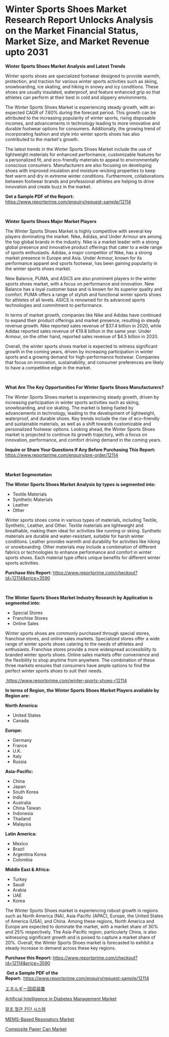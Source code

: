 <p><h1>Winter Sports Shoes Market Research Report Unlocks Analysis on the Market Financial Status, Market Size, and Market Revenue upto 2031</h1></p><p><strong>Winter Sports Shoes Market Analysis and Latest Trends</strong></p>
<p><p>Winter sports shoes are specialized footwear designed to provide warmth, protection, and traction for various winter sports activities such as skiing, snowboarding, ice skating, and hiking in snowy and icy conditions. These shoes are usually insulated, waterproof, and feature enhanced grip so that athletes can perform at their best in cold and slippery environments.</p><p>The Winter Sports Shoes Market is experiencing steady growth, with an expected CAGR of 7.60% during the forecast period. This growth can be attributed to the increasing popularity of winter sports, rising disposable incomes, and advancements in technology leading to more innovative and durable footwear options for consumers. Additionally, the growing trend of incorporating fashion and style into winter sports shoes has also contributed to the market's growth.</p><p>The latest trends in the Winter Sports Shoes Market include the use of lightweight materials for enhanced performance, customizable features for a personalized fit, and eco-friendly materials to appeal to environmentally conscious consumers. Manufacturers are also focusing on developing shoes with improved insulation and moisture-wicking properties to keep feet warm and dry in extreme winter conditions. Furthermore, collaborations between footwear brands and professional athletes are helping to drive innovation and create buzz in the market.</p></p>
<p><strong>Get a Sample PDF of the Report:&nbsp;</strong> <a href="https://www.reportprime.com/enquiry/request-sample/12114">https://www.reportprime.com/enquiry/request-sample/12114</a></p>
<p>&nbsp;</p>
<p><strong>Winter Sports Shoes Major Market Players</strong></p>
<p><p>The Winter Sports Shoes Market is highly competitive with several key players dominating the market. Nike, Adidas, and Under Armour are among the top global brands in the industry. Nike is a market leader with a strong global presence and innovative product offerings that cater to a wide range of sports enthusiasts. Adidas, a major competitor of Nike, has a strong market presence in Europe and Asia. Under Armour, known for its performance apparel and sports footwear, has been gaining popularity in the winter sports shoes market.</p><p>New Balance, PUMA, and ASICS are also prominent players in the winter sports shoes market, with a focus on performance and innovation. New Balance has a loyal customer base and is known for its superior quality and comfort. PUMA offers a range of stylish and functional winter sports shoes for athletes of all levels. ASICS is renowned for its advanced sports technologies and commitment to performance.</p><p>In terms of market growth, companies like Nike and Adidas have continued to expand their product offerings and market presence, resulting in steady revenue growth. Nike reported sales revenue of $37.4 billion in 2020, while Adidas reported sales revenue of €19.8 billion in the same year. Under Armour, on the other hand, reported sales revenue of $4.5 billion in 2020.</p><p>Overall, the winter sports shoes market is expected to witness significant growth in the coming years, driven by increasing participation in winter sports and a growing demand for high-performance footwear. Companies that focus on innovation, sustainability, and consumer preferences are likely to have a competitive edge in the market.</p></p>
<p>&nbsp;</p>
<p><strong>What Are The Key Opportunities For Winter Sports Shoes Manufacturers?</strong></p>
<p><p>The Winter Sports Shoes market is experiencing steady growth, driven by increasing participation in winter sports activities such as skiing, snowboarding, and ice skating. The market is being fueled by advancements in technology, leading to the development of lightweight, waterproof, and durable shoes. Key trends include the rise of eco-friendly and sustainable materials, as well as a shift towards customizable and personalized footwear options. Looking ahead, the Winter Sports Shoes market is projected to continue its growth trajectory, with a focus on innovation, performance, and comfort driving demand in the coming years.</p></p>
<p><strong>Inquire or Share Your Questions If Any Before Purchasing This Report:</strong> <a href="https://www.reportprime.com/enquiry/pre-order/12114">https://www.reportprime.com/enquiry/pre-order/12114</a></p>
<p>&nbsp;</p>
<p><strong>Market Segmentation</strong></p>
<p><strong>The Winter Sports Shoes Market Analysis by types is segmented into:</strong></p>
<p><ul><li>Textile Materials</li><li>Synthetic Materials</li><li>Leather</li><li>Other</li></ul></p>
<p><p>Winter sports shoes come in various types of materials, including Textile, Synthetic, Leather, and Other. Textile materials are lightweight and breathable, making them ideal for activities like running or skiing. Synthetic materials are durable and water-resistant, suitable for harsh winter conditions. Leather provides warmth and durability for activities like hiking or snowboarding. Other materials may include a combination of different fabrics or technologies to enhance performance and comfort in winter sports shoes. Each material type offers unique benefits for different winter sports activities.</p></p>
<p><strong>Purchase this Report:&nbsp;</strong><a href="https://www.reportprime.com/checkout?id=12114&price=3590">https://www.reportprime.com/checkout?id=12114&price=3590</a></p>
<p>&nbsp;</p>
<p><strong>The Winter Sports Shoes Market Industry Research by Application is segmented into:</strong></p>
<p><ul><li>Special Stores</li><li>Franchise Stores</li><li>Online Sales</li></ul></p>
<p><p>Winter sports shoes are commonly purchased through special stores, franchise stores, and online sales markets. Specialized stores offer a wide range of winter sports shoes catering to the needs of athletes and enthusiasts. Franchise stores provide a more widespread accessibility to branded winter sports shoes. Online sales markets offer convenience and the flexibility to shop anytime from anywhere. The combination of these three markets ensures that consumers have ample options to find the perfect winter sports shoes to suit their needs.</p></p>
<p><a href="https://www.reportprime.com/winter-sports-shoes-r12114">&nbsp;https://www.reportprime.com/winter-sports-shoes-r12114</a></p>
<p><strong>In terms of Region, the Winter Sports Shoes Market Players available by Region are:</strong></p>
<p>
    <p> <strong> North America: </strong>
        <ul>
            <li>United States</li>
            <li>Canada</li>
        </ul>
        </p> 
    <p> <strong> Europe: </strong>
        <ul>
            <li>Germany</li>
            <li>France</li>
            <li>U.K.</li>
            <li>Italy</li>
            <li>Russia</li>
        </ul>
        </p> 
    <p> <strong> Asia-Pacific: </strong>
        <ul>
            <li>China</li>
            <li>Japan</li>
            <li>South Korea</li>
            <li>India</li>
            <li>Australia</li>
            <li>China Taiwan</li>
            <li>Indonesia</li>
            <li>Thailand</li>
            <li>Malaysia</li>
        </ul>
        </p> 
    <p> <strong> Latin America: </strong>
        <ul>
            <li>Mexico</li>
            <li>Brazil</li>
            <li>Argentina Korea</li>
            <li>Colombia</li>
        </ul>
        </p> 
    <p> <strong> Middle East & Africa: </strong>
        <ul>
            <li>Turkey</li>
            <li>Saudi</li>
            <li>Arabia</li>
            <li>UAE</li>
            <li>Korea</li>
        </ul>
    </p>
    </p>
<p><p>The Winter Sports Shoes market is experiencing robust growth in regions such as North America (NA), Asia-Pacific (APAC), Europe, the United States of America (USA), and China. Among these regions, North America and Europe are expected to dominate the market, with a market share of 30% and 25% respectively. The Asia-Pacific region, particularly China, is also witnessing significant growth and is poised to capture a market share of 20%. Overall, the Winter Sports Shoes market is forecasted to exhibit a steady increase in demand across these key regions.</p></p>
<p><strong>Purchase this Report: </strong><a href="https://www.reportprime.com/checkout?id=12114&price=3590">https://www.reportprime.com/checkout?id=12114&price=3590</a></p>
<p>&nbsp;<strong>Get a Sample PDF of the Report:&nbsp;&nbsp;</strong><a href="https://www.reportprime.com/enquiry/request-sample/12114">https://www.reportprime.com/enquiry/request-sample/12114</a></p>
<p><strong></strong></p>
<p><p><a href="https://medium.com/@najifatanjim32_39272/%E3%82%A8%E3%83%8D%E3%83%AB%E3%82%AE%E3%83%BC%E5%9B%9E%E5%8F%8E%E3%83%87%E3%83%90%E3%82%A4%E3%82%B9%E5%B8%82%E5%A0%B4-%E3%82%A8%E3%83%B3%E3%83%89%E3%83%A6%E3%83%BC%E3%82%B6%E3%83%BC-%E8%A3%BD%E5%93%81-%E5%9C%B0%E5%9F%9F%E3%82%92%E4%B8%AD%E5%BF%83%E3%81%A8%E3%81%97%E3%81%9F%E3%82%B0%E3%83%AD%E3%83%BC%E3%83%90%E3%83%AB%E3%81%8A%E3%82%88%E3%81%B3%E5%9C%B0%E5%9F%9F%E5%88%A5%E5%88%86%E6%9E%90-%E5%88%86%E6%9E%90%E3%81%A8%E4%BA%88%E6%B8%AC-2024%E5%B9%B4-2031%E5%B9%B4-a76e0b52555f">エネルギー回収装置</a></p><p><a href="https://issuu.com/reportprime-2/docs/artificial-intelligence-in-diabetes-management-mar">Artificial Intelligence in Diabetes Management Market</a></p><p><a href="https://medium.com/@margrethowe2016/%EA%B8%80%EB%A1%9C%EB%B2%8C-%EB%A7%90%EB%8B%A8-%ED%98%88%EA%B4%80-%EC%A7%84%EB%8B%A8-%EC%8B%9C%EC%8A%A4%ED%85%9C-%EC%82%B0%EC%97%85-%EC%97%B0%EA%B5%AC-%EB%B3%B4%EA%B3%A0%EC%84%9C-%EA%B2%BD%EC%9F%81-%EA%B2%BD%EA%B4%80-%EC%8B%9C%EC%9E%A5-%EA%B7%9C%EB%AA%A8-%EC%A7%80%EC%97%AD-%EC%83%81%ED%83%9C-%EB%B0%8F-%EC%A0%84%EB%A7%9D-%EC%98%88%EC%B8%A1-2024-2031-6f807d649e58">말초 혈관 진단 시스템</a></p><p><a href="https://medium.com/@gracielawharris42024/insights-into-the-mems-based-resonators-market-size-which-is-expanding-with-a-11-7-b6519c8bc6c1">MEMS-Based Resonators Market</a></p><p><a href="https://github.com/khadijahesham19/Market-Research-Report-List-1/blob/main/composite-paper-can-market.md">Composite Paper Can Market</a></p></p>